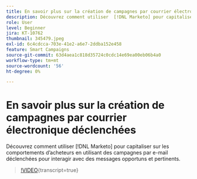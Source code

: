 ```yaml
---
title: En savoir plus sur la création de campagnes par courrier électronique déclenchées
description: Découvrez comment utiliser  [!DNL Marketo] pour capitaliser sur les comportements d’acheteurs en utilisant des campagnes par e-mail déclenchées pour interagir avec des messages opportuns et pertinents.
role: User
level: Beginner
jira: KT-10762
thumbnail: 345479.jpeg
exl-id: 6c4cdcca-703e-41e2-a6e7-2ddba152e458
feature: Smart Campaigns
source-git-commit: 63d4aea1c818d35724c0cdc14e69ea00eb06b4a0
workflow-type: tm+mt
source-wordcount: '56'
ht-degree: 0%

---
```


# En savoir plus sur la création de campagnes par courrier électronique déclenchées

Découvrez comment utiliser [!DNL Marketo] pour capitaliser sur les comportements d’acheteurs en utilisant des campagnes par e-mail déclenchées pour interagir avec des messages opportuns et pertinents.

>[!VIDEO](https://video.tv.adobe.com/v/3411487/?quality=12&learn=on&captions=fre_fr){transcript=true}
